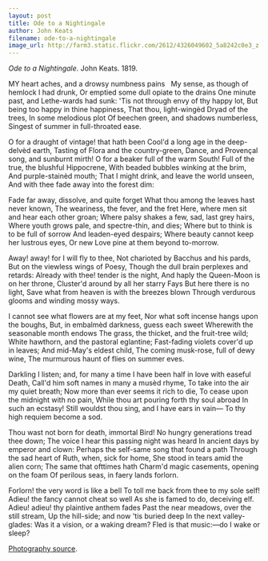 ```yaml
---
layout: post
title: Ode to a Nightingale
author: John Keats
filename: ode-to-a-nightingale
image_url: http://farm3.static.flickr.com/2612/4326049602_5a8242c0e3_z.jpg?zz=1
---
```


_Ode to a Nightingale_.  John Keats.  1819.

MY heart aches, and a drowsy numbness pains
&nbsp;&nbsp;My sense, as though of hemlock I had drunk,
Or emptied some dull opiate to the drains
  One minute past, and Lethe-wards had sunk:
'Tis not through envy of thy happy lot,
  But being too happy in thine happiness,
    That thou, light-wingèd Dryad of the trees,
          In some melodious plot
  Of beechen green, and shadows numberless,
    Singest of summer in full-throated ease.

O for a draught of vintage! that hath been
  Cool'd a long age in the deep-delvèd earth,
Tasting of Flora and the country-green,
  Dance, and Provençal song, and sunburnt mirth!
O for a beaker full of the warm South!
  Full of the true, the blushful Hippocrene,
    With beaded bubbles winking at the brim,
          And purple-stainèd mouth;
  That I might drink, and leave the world unseen,
    And with thee fade away into the forest dim:

Fade far away, dissolve, and quite forget
  What thou among the leaves hast never known,
The weariness, the fever, and the fret
  Here, where men sit and hear each other groan;
Where palsy shakes a few, sad, last grey hairs,
  Where youth grows pale, and spectre-thin, and dies;
    Where but to think is to be full of sorrow
          And leaden-eyed despairs;
  Where beauty cannot keep her lustrous eyes,
    Or new Love pine at them beyond to-morrow.

Away! away! for I will fly to thee,
  Not charioted by Bacchus and his pards,
But on the viewless wings of Poesy,
  Though the dull brain perplexes and retards:
Already with thee! tender is the night,
  And haply the Queen-Moon is on her throne,
    Cluster'd around by all her starry Fays
          But here there is no light,
  Save what from heaven is with the breezes blown
    Through verdurous glooms and winding mossy ways.

I cannot see what flowers are at my feet,
  Nor what soft incense hangs upon the boughs,
But, in embalmèd darkness, guess each sweet
  Wherewith the seasonable month endows
The grass, the thicket, and the fruit-tree wild;
  White hawthorn, and the pastoral eglantine;
    Fast-fading violets cover'd up in leaves;
          And mid-May's eldest child,
  The coming musk-rose, full of dewy wine,
    The murmurous haunt of flies on summer eves.

Darkling I listen; and, for many a time
  I have been half in love with easeful Death,
Call'd him soft names in many a musèd rhyme,
  To take into the air my quiet breath;
Now more than ever seems it rich to die,
  To cease upon the midnight with no pain,
    While thou art pouring forth thy soul abroad
          In such an ecstasy!
  Still wouldst thou sing, and I have ears in vain—
    To thy high requiem become a sod.

Thou wast not born for death, immortal Bird!
  No hungry generations tread thee down;
The voice I hear this passing night was heard
  In ancient days by emperor and clown:
Perhaps the self-same song that found a path
  Through the sad heart of Ruth, when, sick for home,
    She stood in tears amid the alien corn;
          The same that ofttimes hath
  Charm'd magic casements, opening on the foam
    Of perilous seas, in faery lands forlorn.

Forlorn! the very word is like a bell
  To toll me back from thee to my sole self!
Adieu! the fancy cannot cheat so well
  As she is famed to do, deceiving elf.
Adieu! adieu! thy plaintive anthem fades
  Past the near meadows, over the still stream,
    Up the hill-side; and now 'tis buried deep
          In the next valley-glades:
  Was it a vision, or a waking dream?
    Fled is that music:—do I wake or sleep?


[Photography source](http://www.flickr.com/photos/djt23/4326049602/).